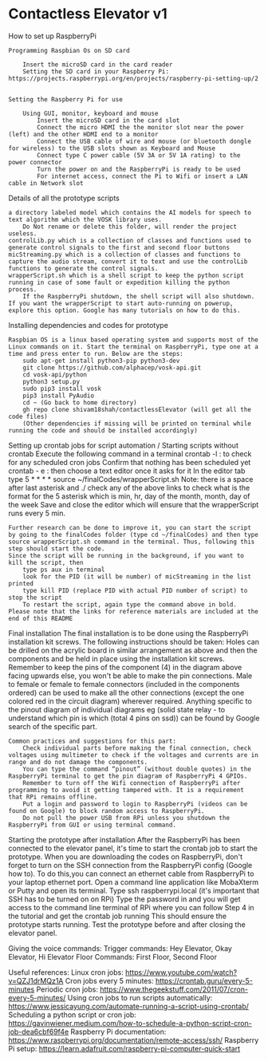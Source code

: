 # Contactless Elevator v1

How to set up RaspberryPi

    Programming Raspbian Os on SD card

        Insert the microSD card in the card reader
        Setting the SD card in your Raspberry Pi: https://projects.raspberrypi.org/en/projects/raspberry-pi-setting-up/2
    
    
    Setting the Raspberry Pi for use
        
        Using GUI, monitor, keyboard and mouse
            Insert the microSD card in the card slot
            Connect the micro HDMI the the monitor slot near the power (left) and the other HDMI end to a monitor
            Connect the USB cable of wire and mouse (or bluetooth dongle for wireless) to the USB slots shown as Keyboard and Mouse
            Connect type C power cable (5V 3A or 5V 1A rating) to the power connector
            Turn the power on and the RaspberryPi is ready to be used
            For internet access, connect the Pi to Wifi or insert a LAN cable in Network slot
            

Details of all the prototype scripts

    a directory labeled model which contains the AI models for speech to text algorithm which the VOSK library uses. 
        Do Not rename or delete this folder, will render the project useless.
    controlLib.py which is a collection of classes and functions used to generate control signals to the first and second floor buttons
    micStreaming.py which is a collection of classes and functions to capture the audio stream, convert it to text and use the controlLib functions to generate the control signals.
    wrapperScript.sh which is a shell script to keep the python script running in case of some fault or expedition killing the python process.
        If the RaspberryPi shutdown, the shell script will also shutdown.
    If you want the wrapperScript to start auto-running on powerup, explore this option. Google has many tutorials on how to do this.
    


Installing dependencies and codes for prototype
    
    Raspbian OS is a linux based operating system and supports most of the Linux commands on it. Start the terminal on RaspberryPi, type one at a time and press enter to run. Below are the steps:
        sudo apt-get install python3-pip python3-dev
        git clone https://github.com/alphacep/vosk-api.git
        cd vosk-api/python
        python3 setup.py
        sudo pip3 install vosk
        pip3 install PyAudio
        cd ~ (Go back to home directory)
        gh repo clone shivam18shah/contactlessElevator (will get all the code files)
        (Other dependencies if missing will be printed on terminal while running the code and should be installed accordingly)
        

Setting up crontab jobs for script automation / Starting scripts without crontab
    Execute the following command in a terminal
        crontab -l : to check for any scheduled cron jobs
    Confirm that nothing has been scheduled yet
        crontab - e : then choose a text editor once it asks for it 
    In the editor tab type 5 * * * * source ~/finalCodes/wrapperScript.sh
    Note:
        there is a space after last asterisk and ./
        check any of the above links to check what is the format for the 5 asterisk which is min, hr, day of the month, month, day of the week
    Save and close the editor which will ensure that the wrapperScript runs every 5 min.
    
    Further research can be done to improve it, you can start the script by going to the finalCodes folder (type cd ~/finalCodes) and then type source wrapperScript.sh command in the terminal. Thus, following this step should start the code.
    Since the script will be running in the background, if you want to kill the script, then
        type ps aux in terminal
        look for the PID (it will be number) of micStreaming in the list printed
        type kill PID (replace PID with actual PID number of script) to stop the script
        To restart the script, again type the command above in bold.
    Please note that the links for reference materials are included at the end of this README
    

Final installation
    The final installation is to be done using the RaspberryPi installation kit screws. The following instructions should be taken:
        Holes can be drilled on the acrylic board in similar arrangement as above and then the components and be held in place using the installation kit screws.
        Remember to keep the pins of the component (4) in the diagram above facing upwards else, you won't be able to make the pin connections.
        Male to female or female to female connectors (included in the components ordered) can be used to make all the other  connections (except the one colored red in the circuit diagram) wherever required.
        Anything specific to the pinout diagram of individual diagrams eg (solid state relay - to understand which pin is which (total 4 pins on ssd)) can be found by Google search of the specific part.

    Common practices and suggestions for this part:
        Check individual parts before making the final connection, check voltages using multimeter to check if the voltages and currents are in range and do not damage the components.
        You can type the command “pinout” (without double quotes) in the RaspberryPi terminal to get the pin diagram of RaspberryPi 4 GPIOs.
        Remember to turn off the Wifi connection of RaspberryPi after programming to avoid it getting tampered with. It is a requirement that RPi remains offline.
        Put a login and password to login to RaspberryPi (videos can be found on Google) to block random access to RaspberryPi.
        Do not pull the power USB from RPi unless you shutdown the RaspberryPi from GUI or using terminal command.
        
        
Starting the prototype after installation
    After the RaspberryPi has been connected to the elevator panel, it's time to start the crontab job to start the prototype.
    When you are downloading the codes on RaspberryPi, don't forget to turn on the SSH connection from the RaspberryPi config (Google how to).
    To do this,you can connect an ethernet cable from RaspberryPi to your laptop ethernet port.
    Open a command line application like MobaXterm or Putty and open its terminal.
    Type ssh raspberrypi.local (it's important that SSH has to be turned on on RPi)
    Type the password in and you will get access to the command line terminal of RPi where you can follow Step 4 in the tutorial and get the crontab job running
    This should ensure the prototype starts running.
    Test the prototype before and after closing the elevator panel.


Giving the voice commands:
    Trigger commands: Hey Elevator, Okay Elevator, Hi Elevator
    Floor Commands: First Floor, Second Floor


Useful references:
    Linux cron jobs: https://www.youtube.com/watch?v=QZJ1drMQz1A
    Cron jobs every 5 minutes: https://crontab.guru/every-5-minutes
    Periodic cron jobs: https://www.thegeekstuff.com/2011/07/cron-every-5-minutes/
    Using cron jobs to run scripts automatically: https://www.jessicayung.com/automate-running-a-script-using-crontab/
    Scheduling a python script or cron job: https://gavinwiener.medium.com/how-to-schedule-a-python-script-cron-job-dea6cbf69f4e
    Raspberry Pi documentation: https://www.raspberrypi.org/documentation/remote-access/ssh/
    Raspberry Pi setup: https://learn.adafruit.com/raspberry-pi-computer-quick-start
    
